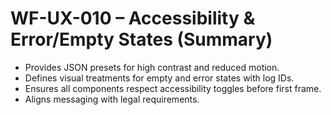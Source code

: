 # WF-UX-010 – Accessibility & Error/Empty States (Summary)
- Provides JSON presets for high contrast and reduced motion.
- Defines visual treatments for empty and error states with log IDs.
- Ensures all components respect accessibility toggles before first frame.
- Aligns messaging with legal requirements.
